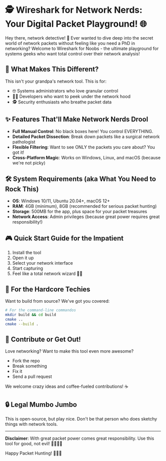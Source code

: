 # 🕵️ Wireshark for Network Nerds: Your Digital Packet Playground! 🌐

Hey there, network detective! 👋 Ever wanted to dive deep into the secret world of network packets without feeling like you need a PhD in networking? Welcome to Wireshark for Noobs - the ultimate playground for systems geeks who want total control over their network analysis!

## 🚀 What Makes This Different?

This isn't your grandpa's network tool. This is for:
- 🤓 Systems administrators who love granular control
- 👩‍💻 Developers who want to peek under the network hood
- 🕵️ Security enthusiasts who breathe packet data

## ✨ Features That'll Make Network Nerds Drool

- **Full Manual Control**: No black boxes here! You control EVERYTHING.
- **Detailed Packet Dissection**: Break down packets like a surgical network pathologist
- **Flexible Filtering**: Want to see ONLY the packets you care about? You got it!
- **Cross-Platform Magic**: Works on Windows, Linux, and macOS (because we're not picky)

## 🛠 System Requirements (aka What You Need to Rock This)

- **OS**: Windows 10/11, Ubuntu 20.04+, macOS 12+
- **RAM**: 4GB (minimum), 8GB (recommended for serious packet hunting)
- **Storage**: 500MB for the app, plus space for your packet treasures
- **Network Access**: Admin privileges (because great power requires great responsibility!)

## 🎮 Quick Start Guide for the Impatient

1. Install the tool
2. Open it up
3. Select your network interface
4. Start capturing
5. Feel like a total network wizard 🧙‍♂️

## 🤖 For the Hardcore Techies

Want to build from source? We've got you covered:

```bash
# For the command-line commandos
mkdir build && cd build
cmake ..
cmake --build .
```

## 🤝 Contribute or Get Out!

Love networking? Want to make this tool even more awesome? 
- Fork the repo
- Break something
- Fix it
- Send a pull request

We welcome crazy ideas and coffee-fueled contributions! ☕

## 🔒 Legal Mumbo Jumbo

This is open-source, but play nice. Don't be that person who does sketchy things with network tools.

---

**Disclaimer**: With great packet power comes great responsibility. Use this tool for good, not evil! 🦸‍♀️🦸‍♂️

Happy Packet Hunting! 🕵️‍♀️🌐